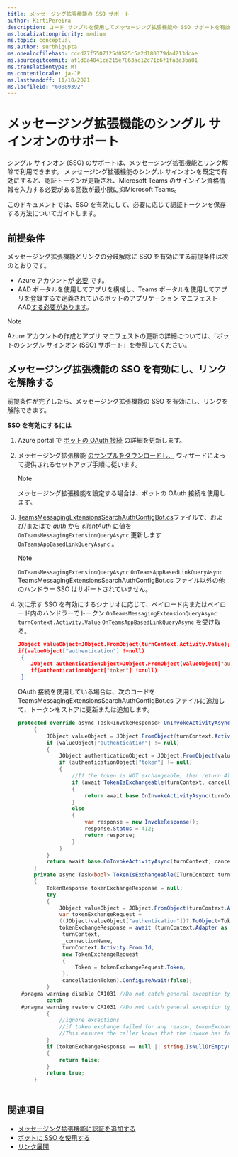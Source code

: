 ```yaml
---
title: メッセージング拡張機能の SSO サポート
author: KirtiPereira
description: コード サンプルを使用してメッセージング拡張機能の SSO サポートを有効にする方法について説明します。
ms.localizationpriority: medium
ms.topic: conceptual
ms.author: surbhigupta
ms.openlocfilehash: cccd27f5507125d0525c5a2d180379dad213dcae
ms.sourcegitcommit: af1d0a4041ce215e7863ac12c71b6f1fa3e3ba81
ms.translationtype: MT
ms.contentlocale: ja-JP
ms.lasthandoff: 11/10/2021
ms.locfileid: "60889392"
---
```

# <a name="single-sign-on-support-for-messaging-extensions"></a>メッセージング拡張機能のシングル サインオンのサポート
 
シングル サインオン (SSO) のサポートは、メッセージング拡張機能とリンク解除で利用できます。 メッセージング拡張機能のシングル サインオンを既定で有効にすると、認証トークンが更新され、Microsoft Teams のサインイン資格情報を入力する必要がある回数が最小限に抑Microsoft Teams。

このドキュメントでは、SSO を有効にして、必要に応じて認証トークンを保存する方法についてガイドします。

## <a name="prerequisites"></a>前提条件

メッセージング拡張機能とリンクの分岐解除に SSO を有効にする前提条件は次のとおりです。
* Azure アカウントが [必要](https://azure.microsoft.com/free/) です。
* AAD ポータルを使用してアプリを構成し、Teams ポータルを使用してアプリを登録するで定義されているボットのアプリケーション マニフェストAAD[する必要があります](../../bots/how-to/authentication/auth-aad-sso-bots.md#register-your-app-through-the-aad-portal)。

> [!NOTE]
> Azure アカウントの作成とアプリ マニフェストの更新の詳細については、「ボットのシングル サインオン [(SSO) サポート」を参照してください](../../bots/how-to/authentication/auth-aad-sso-bots.md)。

## <a name="enable-sso-for-messaging-extensions-and-link-unfurling"></a>メッセージング拡張機能の SSO を有効にし、リンクを解除する

前提条件が完了したら、メッセージング拡張機能の SSO を有効にし、リンクを解除できます。

**SSO を有効にするには**
1. Azure portal で [ボットの OAuth 接続](../../bots/how-to/authentication/auth-aad-sso-bots.md#update-the-azure-portal-with-the-oauth-connection) の詳細を更新します。
2. メッセージング拡張機能 [のサンプルをダウンロードし、](https://github.com/microsoft/BotBuilder-Samples/tree/main/samples/csharp_dotnetcore/52.teams-messaging-extensions-search-auth-config) ウィザードによって提供されるセットアップ手順に従います。
   > [!NOTE]
   > メッセージング拡張機能を設定する場合は、ボットの OAuth 接続を使用します。
3. [TeamsMessagingExtensionsSearchAuthConfigBot.cs](https://github.com/microsoft/BotBuilder-Samples/tree/main/samples/csharp_dotnetcore/52.teams-messaging-extensions-search-auth-config/Bots/TeamsMessagingExtensionsSearchAuthConfigBot.cs)ファイルで、および/またはで *auth* から *silentAuth* に値を `OnTeamsMessagingExtensionQueryAsync` 更新します `OnTeamsAppBasedLinkQueryAsync` 。  

    > [!NOTE]
    > `OnTeamsMessagingExtensionQueryAsync` `OnTeamsAppBasedLinkQueryAsync` TeamsMessagingExtensionsSearchAuthConfigBot.cs ファイル以外の他のハンドラー SSO はサポートされていません。
   
4. 次に示す SSO を有効にするシナリオに応じて、ペイロード内またはペイロード内のハンドラーでトークン `OnTeamsMessagingExtensionQueryAsync` `turnContext.Activity.Value` `OnTeamsAppBasedLinkQueryAsync` を受け取る。

    ```json
    JObject valueObject=JObject.FromObject(turnContext.Activity.Value);
    if(valueObject["authentication"] !=null)
     {
        JObject authenticationObject=JObject.FromObject(valueObject["authentication"]);
        if(authenticationObject["token"] !=null)
     }
    
     ```
  
    OAuth 接続を使用している場合は、次のコードを TeamsMessagingExtensionsSearchAuthConfigBot.cs ファイルに追加して、トークンをストアに更新または追加します。
    
   ```C#
   protected override async Task<InvokeResponse> OnInvokeActivityAsync(ITurnContext<IInvokeActivity> turnContext, CancellationToken cancellationToken)
        {
            JObject valueObject = JObject.FromObject(turnContext.Activity.Value);
            if (valueObject["authentication"] != null)
            {
                JObject authenticationObject = JObject.FromObject(valueObject["authentication"]);
                if (authenticationObject["token"] != null)
                {
                    //If the token is NOT exchangeable, then return 412 to require user consent
                    if (await TokenIsExchangeable(turnContext, cancellationToken))
                    {
                        return await base.OnInvokeActivityAsync(turnContext, cancellationToken).ConfigureAwait(false);
                    }
                    else
                    {
                        var response = new InvokeResponse();
                        response.Status = 412;
                        return response;
                    }
                }
            }
            return await base.OnInvokeActivityAsync(turnContext, cancellationToken).ConfigureAwait(false);
        }
        private async Task<bool> TokenIsExchangeable(ITurnContext turnContext, CancellationToken cancellationToken)
        {
            TokenResponse tokenExchangeResponse = null;
            try
            {
                JObject valueObject = JObject.FromObject(turnContext.Activity.Value);
                var tokenExchangeRequest =
                ((JObject)valueObject["authentication"])?.ToObject<TokenExchangeInvokeRequest>();
                tokenExchangeResponse = await (turnContext.Adapter as IExtendedUserTokenProvider).ExchangeTokenAsync(
                 turnContext,
                 _connectionName,
                 turnContext.Activity.From.Id,
                 new TokenExchangeRequest
                 {
                     Token = tokenExchangeRequest.Token,
                 },
                 cancellationToken).ConfigureAwait(false);
            }
    #pragma warning disable CA1031 //Do not catch general exception types (ignoring, see comment below)
            catch
    #pragma warning restore CA1031 //Do not catch general exception types
            {
                //ignore exceptions
                //if token exchange failed for any reason, tokenExchangeResponse above remains null, and a failure invoke response is sent to the caller.
                //This ensures the caller knows that the invoke has failed.
            }
            if (tokenExchangeResponse == null || string.IsNullOrEmpty(tokenExchangeResponse.Token))
            {
                return false;
            }
            return true;
        }
    
    ```    

## <a name="see-also"></a>関連項目

* [メッセージング拡張機能に認証を追加する](add-authentication.md)
* [ボットに SSO を使用する](../../bots/how-to/authentication/auth-aad-sso-bots.md)
* [リンク展開](link-unfurling.md)
